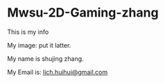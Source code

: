 # Mwsu-2D-Gaming-zhang

This is my info

My image: put it latter.

My name is shujing zhang.

My Email is: lich.huihui@gmail.com
